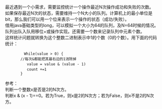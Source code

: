 # 
最近遇到一个小需求，需要监控统计一个操作最近N次操作成功和失败的次数。  
如果保存最近N次的状态，需要维持一个N大小的队列。计算机上的最小单位是bit，那么我们可以用一个位来表示一个操作的状态（成功/失败）。  
借用java基础类型的long，可以模拟一个大小为64的队列，及N=64时候的情况。队列出队入队用移位+或操作实现。还需要一个数来记录队列中元素个数。  
这样统计问题就转换为这个整数二进制表示中1的个数（0的个数）。用下面的代码统计：

```
　　　　  While(value > 0) {
	   //每次&都能把其最右边的1消除掉
　　　　　　value = value & (value - 1)
　　　　　　count +=1
	   }

```
参考：  
判断一个整数x是否是2的N次方。  
判断x & (x - 1)==0。若为True，则x是2的N次方；若为False，则x不是2的N次方。